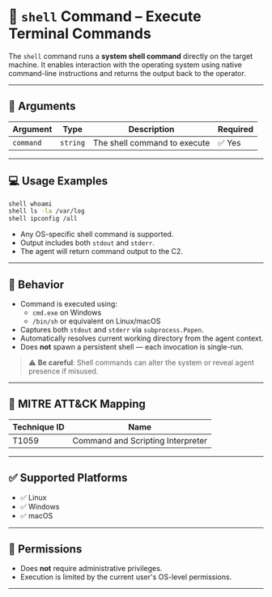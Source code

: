 # 📖 `shell` Command – Execute Terminal Commands

The `shell` command runs a **system shell command** directly on the target machine. It enables interaction with the operating system using native command-line instructions and returns the output back to the operator.

---

## 🧾 Arguments

| Argument   | Type     | Description                 | Required |
|------------|----------|-----------------------------|----------|
| `command`  | `string` | The shell command to execute | ✅ Yes   |

---

## 💻 Usage Examples

```bash
shell whoami
shell ls -la /var/log
shell ipconfig /all
```

- Any OS-specific shell command is supported.
- Output includes both `stdout` and `stderr`.
- The agent will return command output to the C2.

---

## 🔁 Behavior

- Command is executed using:
  - `cmd.exe` on Windows
  - `/bin/sh` or equivalent on Linux/macOS
- Captures both `stdout` and `stderr` via `subprocess.Popen`.
- Automatically resolves current working directory from the agent context.
- Does **not** spawn a persistent shell — each invocation is single-run.

> ⚠️ **Be careful**: Shell commands can alter the system or reveal agent presence if misused.

---

## 🧩 MITRE ATT&CK Mapping

| Technique ID | Name                          |
|--------------|-------------------------------|
| T1059        | Command and Scripting Interpreter |

---

## ✅ Supported Platforms

- ✅ Linux  
- ✅ Windows  
- ✅ macOS   

---

## 🔐 Permissions

- Does **not** require administrative privileges.  
- Execution is limited by the current user's OS-level permissions.

---



